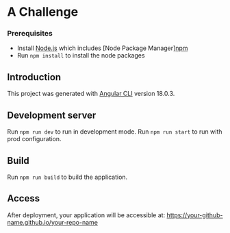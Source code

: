 # A Challenge

### Prerequisites

- Install [Node.js](https://nodejs.org/) which includes [Node Package Manager][npm](https://www.npmjs.com/get-npm)
- Run `npm install` to install the node packages

## Introduction

This project was generated with [Angular CLI](https://github.com/angular/angular-cli) version 18.0.3.

## Development server

Run `npm run dev` to run in development mode. Run `npm run start` to run with prod configuration.

## Build

Run `npm run build` to build the application.

## Access

After deployment, your application will be accessible at: https://your-github-name.github.io/your-repo-name
